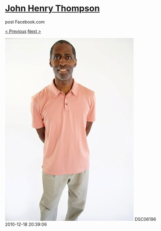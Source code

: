 # [John Henry Thompson](../README.md)
post Facebook.com

[< Previous](2010-12-18-14.md) [Next >](2010-12-18-16.md)

[![](../media/2010-12-18/Fam-2010-DSC06196.jpg)](../README.md)
DSC06196
2010-12-18 20:39:06
